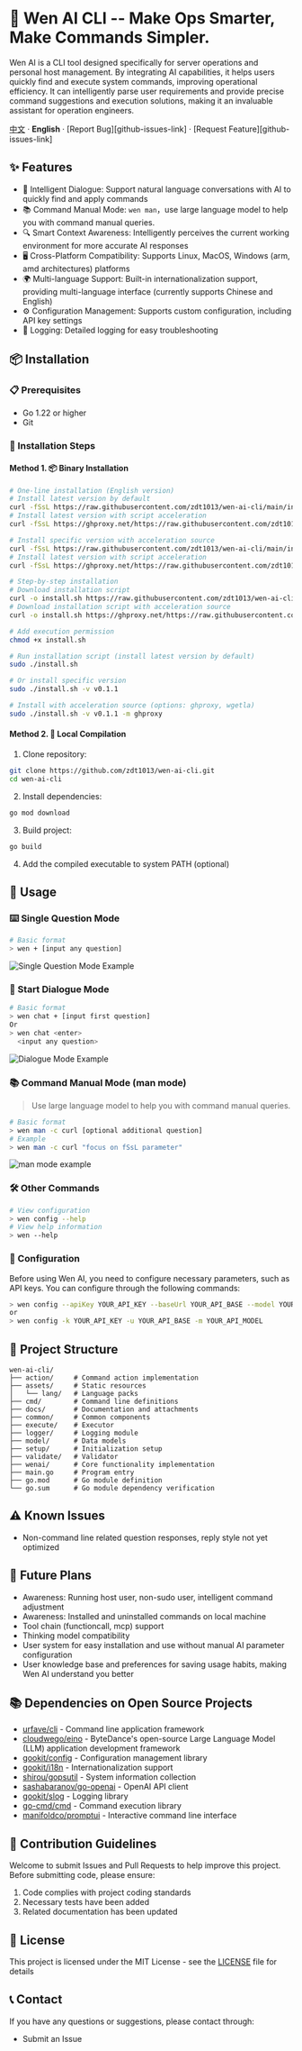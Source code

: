 # 🤖 Wen AI CLI -- Make Ops Smarter, Make Commands Simpler.

Wen AI is a CLI tool designed specifically for server operations and personal host management. By integrating AI capabilities, it helps users quickly find and execute system commands, improving operational efficiency. It can intelligently parse user requirements and provide precise command suggestions and execution solutions, making it an invaluable assistant for operation engineers.

[中文](./README.md) · **English** ·  [Report Bug][github-issues-link] · [Request Feature][github-issues-link]

## ✨ Features

- 🤖 Intelligent Dialogue: Support natural language conversations with AI to quickly find and apply commands
- 📚 Command Manual Mode: `wen man`，use large language model to help you with command manual queries.
- 🔍 Smart Context Awareness: Intelligently perceives the current working environment for more accurate AI responses
- 🖥️ Cross-Platform Compatibility: Supports Linux, MacOS, Windows (arm, amd architectures) platforms
- 🌍 Multi-language Support: Built-in internationalization support, providing multi-language interface (currently supports Chinese and English)
- ⚙️ Configuration Management: Supports custom configuration, including API key settings
- 📝 Logging: Detailed logging for easy troubleshooting

## 📦 Installation

### 📋 Prerequisites

- Go 1.22 or higher
- Git

### 📝 Installation Steps

#### Method 1. 📦 Binary Installation
```bash
# One-line installation (English version)
# Install latest version by default
curl -fSsL https://raw.githubusercontent.com/zdt1013/wen-ai-cli/main/install.sh | bash
# Install latest version with script acceleration
curl -fSsL https://ghproxy.net/https://raw.githubusercontent.com/zdt1013/wen-ai-cli/main/install.sh | bash

# Install specific version with acceleration source
curl -fSsL https://raw.githubusercontent.com/zdt1013/wen-ai-cli/main/install.sh | bash -s -- -v v0.1.1 -m ghproxy
# Install latest version with script acceleration
curl -fSsL https://ghproxy.net/https://raw.githubusercontent.com/zdt1013/wen-ai-cli/main/install.sh | bash -s -- -v v0.1.1 -m ghproxy
```

```bash
# Step-by-step installation
# Download installation script
curl -o install.sh https://raw.githubusercontent.com/zdt1013/wen-ai-cli/main/install.sh
# Download installation script with acceleration source
curl -o install.sh https://ghproxy.net/https://raw.githubusercontent.com/zdt1013/wen-ai-cli/main/install.sh

# Add execution permission
chmod +x install.sh

# Run installation script (install latest version by default)
sudo ./install.sh

# Or install specific version
sudo ./install.sh -v v0.1.1

# Install with acceleration source (options: ghproxy, wgetla)
sudo ./install.sh -v v0.1.1 -m ghproxy
```

#### Method 2. 🚀 Local Compilation
1. Clone repository:
```bash
git clone https://github.com/zdt1013/wen-ai-cli.git
cd wen-ai-cli
```

2. Install dependencies:
```bash
go mod download
```

3. Build project:
```bash
go build
```

4. Add the compiled executable to system PATH (optional)

## 🚀 Usage

### ⌨️ Single Question Mode

```bash
# Basic format
> wen + [input any question]
```

![Single Question Mode Example](docs/example1.png)

### 💬 Start Dialogue Mode
```bash
# Basic format
> wen chat + [input first question]
Or
> wen chat <enter>
  <input any question>
```
![Dialogue Mode Example](docs/example2.png)

### 📚 Command Manual Mode (man mode)
> Use large language model to help you with command manual queries.

```bash
# Basic format
> wen man -c curl [optional additional question]
# Example
> wen man -c curl "focus on fSsL parameter"
```
![man mode example](docs/example3.png)

### 🛠️ Other Commands
```bash
# View configuration
> wen config --help
# View help information
> wen --help
```

### 🔧 Configuration

Before using Wen AI, you need to configure necessary parameters, such as API keys. You can configure through the following commands:

```bash
> wen config --apiKey YOUR_API_KEY --baseUrl YOUR_API_BASE --model YOUR_API_MODEL
or
> wen config -k YOUR_API_KEY -u YOUR_API_BASE -m YOUR_API_MODEL
```

## 📁 Project Structure

```
wen-ai-cli/
├── action/     # Command action implementation
├── assets/     # Static resources
│   └── lang/   # Language packs
├── cmd/        # Command line definitions
├── docs/       # Documentation and attachments
├── common/     # Common components
├── execute/    # Executor
├── logger/     # Logging module
├── model/      # Data models
├── setup/      # Initialization setup
├── validate/   # Validator
├── wenai/      # Core functionality implementation
├── main.go     # Program entry
├── go.mod      # Go module definition
└── go.sum      # Go module dependency verification
```

## ⚠️ Known Issues
  * Non-command line related question responses, reply style not yet optimized

## 🔮 Future Plans
 * Awareness: Running host user, non-sudo user, intelligent command adjustment
 * Awareness: Installed and uninstalled commands on local machine
 * Tool chain (functioncall, mcp) support
 * Thinking model compatibility
 * User system for easy installation and use without manual AI parameter configuration
 * User knowledge base and preferences for saving usage habits, making Wen AI understand you better

## 📚 Dependencies on Open Source Projects
 * [urfave/cli](https://github.com/urfave/cli) - Command line application framework
 * [cloudwego/eino](https://github.com/cloudwego/eino) - ByteDance's open-source Large Language Model (LLM) application development framework
 * [gookit/config](https://github.com/gookit/config) - Configuration management library
 * [gookit/i18n](https://github.com/gookit/i18n) - Internationalization support
 * [shirou/gopsutil](https://github.com/shirou/gopsutil) - System information collection
 * [sashabaranov/go-openai](https://github.com/sashabaranov/go-openai) - OpenAI API client
 * [gookit/slog](https://github.com/gookit/slog) - Logging library
 * [go-cmd/cmd](https://github.com/go-cmd/cmd) - Command execution library
 * [manifoldco/promptui](https://github.com/manifoldco/promptui) - Interactive command line interface

## 🤝 Contribution Guidelines

Welcome to submit Issues and Pull Requests to help improve this project. Before submitting code, please ensure:

1. Code complies with project coding standards
2. Necessary tests have been added
3. Related documentation has been updated

## 📄 License

This project is licensed under the MIT License - see the [LICENSE](LICENSE) file for details

## 📞 Contact

If you have any questions or suggestions, please contact through:

- Submit an Issue
